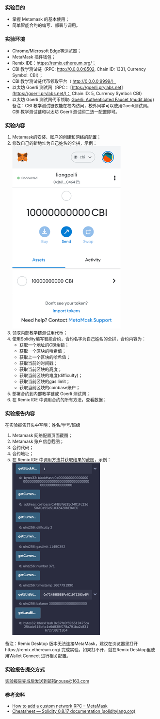 ### 实验目的

* 掌握 Metamask 的基本使用；
* 简单智能合约的编写、部署与调用。

### 实验环境

* Chrome/Microsoft Edge等浏览器；
* MetaMask 插件钱包；
* Remix IDE：https://remix.ethereum.org/；
* CBI 教学测试链（RPC: http://0.0.0.0:8502, Chain ID: 1331, Currency Symbol: CBI）；
* CBI 教学测试链代币领取平台（ http://0.0.0.0:9999/）
* 以太坊 Goerli 测试网（RPC： [https://goerli.prylabs.net](https://goerli.prylabs.net/)： Chain ID: 5, Currency Symbol: CBI）
* 以太坊 Goerli 测试网代币领取: [Goerli: Authenticated Faucet (mudit.blog)](https://goerli-faucet.mudit.blog/)
备注：CBI 教学测试链仅能在校内访问，校外同学可以使用Goerli测试网。CBI 教学测试链和以太坊 Goerli 测试网二选一配置即可。

### 实验内容

1. Metamask的安装、账户的创建和网络的配置；
2. 修改自己的新地址为自己姓名的全拼，示例：
   ![Pasted image 20221107113144.png](../images/Pasted%20image%2020221107113144.png)
3. 领取内部教学链测试用代币；
4. 使用Solidity编写智能合约，合约名字为自己姓名的全拼，合约内容为：
     * 获取一个地址的CBI余额；
     * 获取一个区块的哈希值；
     * 获取上一个区块的哈希值；
     * 获取当前的时间戳；
     * 获取当前区块的高度；
     * 获取当前区块的难度(difficulty)；
     * 获取当前区块的gas limit；
     * 获取当前区块的coinbase账户；
5. 部署合约到内部教学链或 Goerli 测试网；
6. 在 Remix IDE 中调用合约的所有方法，查看数据；

### 实验报告内容

在实验报告开头中写明：姓名/学号/班级

1. Metamask 网络配置页面截图；
2. Metamask 账户信息截图；
3. 合约代码；
4. 合约地址；
5. 在 Remix IDE 中调用方法并获取结果的截图，示例：
![Pasted image 20221107113333.png](../images/Pasted%20image%2020221107113333.png)

备注：Remix Desktop 版本无法连接MetaMask，建议在浏览器里打开https://remix.ethereum.org/ 完成实验。如果打不开，就在Remix Desktop里使用Wallet Connect 进行相关配置。

### 实验报告提交方式

实验报告完成后发送到邮箱nouse@163.com

### 参考资料
* [How to add a custom network RPC – MetaMask](https://metamask.zendesk.com/hc/en-us/articles/360043227612-How-to-add-a-custom-network-RPC)
* [Cheatsheet — Solidity 0.8.17 documentation (soliditylang.org)](https://docs.soliditylang.org/en/v0.8.17/cheatsheet.html)